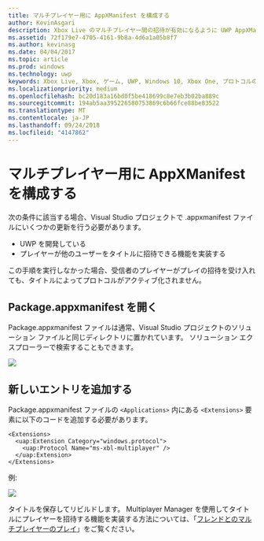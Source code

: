 ```yaml
---
title: マルチプレイヤー用に AppXManifest を構成する
author: KevinAsgari
description: Xbox Live のマルチプレイヤー間の招待が有効になるように UWP AppXManifest を構成する方法について説明します。
ms.assetid: 72f179e7-4705-4161-9b8a-4d6a1a05b8f7
ms.author: kevinasg
ms.date: 04/04/2017
ms.topic: article
ms.prod: windows
ms.technology: uwp
keywords: Xbox Live, Xbox, ゲーム, UWP, Windows 10, Xbox One, プロトコルのアクティブ化, マルチプレイヤー
ms.localizationpriority: medium
ms.openlocfilehash: bc20d183a16bd0f5be418699c8e7eb3b02ba889c
ms.sourcegitcommit: 194ab5aa395226580753869c6b66fce88be83522
ms.translationtype: MT
ms.contentlocale: ja-JP
ms.lasthandoff: 09/24/2018
ms.locfileid: "4147862"
---
```

# <a name="configure-your-appxmanifest-for-multiplayer"></a>マルチプレイヤー用に AppXManifest を構成する

次の条件に該当する場合、Visual Studio プロジェクトで .appxmanifest ファイルにいくつかの更新を行う必要があります。
- UWP を開発している
- プレイヤーが他のユーザーをタイトルに招待できる機能を実装する

この手順を実行しなかった場合、受信者のプレイヤーがプレイの招待を受け入れても、タイトルによってプロトコルがアクティブ化されません。

## <a name="open-your-packageappxmanifest"></a>Package.appxmanifest を開く

Package.appxmanifest ファイルは通常、Visual Studio プロジェクトのソリューション ファイルと同じディレクトリに置かれています。  ソリューション エクスプローラーで検索することもできます。

![](../../images/multiplayer/multiplayer_open_appxmanifest.png)

## <a name="add-new-entry"></a>新しいエントリを追加する

Package.appxmanifest ファイルの ```<Applications>``` 内にある ```<Extensions>``` 要素に以下のコードを追加する必要があります。

```
<Extensions>
  <uap:Extension Category="windows.protocol">
    <uap:Protocol Name="ms-xbl-multiplayer" />
  </uap:Extension>
</Extensions>
```

例:

![](../../images/multiplayer/multiplayer_appxmanifest_changes.png)

タイトルを保存してリビルドします。  Multiplayer Manager を使用してタイトルにプレイヤーを招待する機能を実装する方法については、「[フレンドとのマルチプレイヤーのプレイ](../multiplayer-manager/play-multiplayer-with-friends.md)」をご覧ください。
